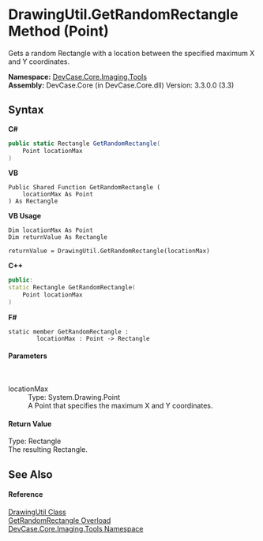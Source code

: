 # DrawingUtil.GetRandomRectangle Method (Point)
 

Gets a random Rectangle with a location between the specified maximum X and Y coordinates.

**Namespace:**&nbsp;<a href="N_DevCase_Core_Imaging_Tools">DevCase.Core.Imaging.Tools</a><br />**Assembly:**&nbsp;DevCase.Core (in DevCase.Core.dll) Version: 3.3.0.0 (3.3)

## Syntax

**C#**<br />
``` C#
public static Rectangle GetRandomRectangle(
	Point locationMax
)
```

**VB**<br />
``` VB
Public Shared Function GetRandomRectangle ( 
	locationMax As Point
) As Rectangle
```

**VB Usage**<br />
``` VB Usage
Dim locationMax As Point
Dim returnValue As Rectangle

returnValue = DrawingUtil.GetRandomRectangle(locationMax)
```

**C++**<br />
``` C++
public:
static Rectangle GetRandomRectangle(
	Point locationMax
)
```

**F#**<br />
``` F#
static member GetRandomRectangle : 
        locationMax : Point -> Rectangle 

```


#### Parameters
&nbsp;<dl><dt>locationMax</dt><dd>Type: System.Drawing.Point<br />A Point that specifies the maximum X and Y coordinates.</dd></dl>

#### Return Value
Type: Rectangle<br />The resulting Rectangle.

## See Also


#### Reference
<a href="T_DevCase_Core_Imaging_Tools_DrawingUtil">DrawingUtil Class</a><br /><a href="Overload_DevCase_Core_Imaging_Tools_DrawingUtil_GetRandomRectangle">GetRandomRectangle Overload</a><br /><a href="N_DevCase_Core_Imaging_Tools">DevCase.Core.Imaging.Tools Namespace</a><br />